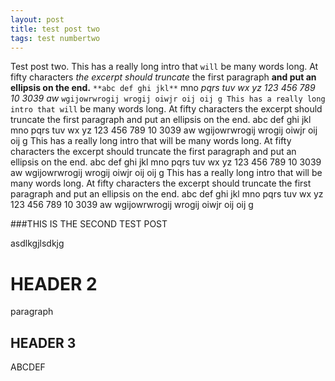 ```yaml
---
layout: post
title: test post two
tags: test numbertwo
---
```


Test post two. This has a really long intro that `will` be many words long. At fifty characters *the excerpt should truncate* the first paragraph **and put an ellipsis on the end.** `**abc def ghi jkl**` mno *pqrs tuv wx yz 123 456 789 10 3039 aw*  `wgijowrwrogij wrogij oiwjr oij oij g This has a really long intro that will` be many words long. At fifty characters the excerpt should truncate the first paragraph and put an ellipsis on the end. abc def ghi jkl mno pqrs tuv wx yz 123 456 789 10 3039 aw  wgijowrwrogij wrogij oiwjr oij oij g This has a really long intro that will be many words long. At fifty characters the excerpt should truncate the first paragraph and put an ellipsis on the end. abc def ghi jkl mno pqrs tuv wx yz 123 456 789 10 3039 aw  wgijowrwrogij wrogij oiwjr oij oij g This has a really long intro that will be many words long. At fifty characters the excerpt should truncate the first paragraph and put an ellipsis on the end. abc def ghi jkl mno pqrs tuv wx yz 123 456 789 10 3039 aw  wgijowrwrogij wrogij oiwjr oij oij g




###THIS IS THE SECOND TEST POST

asdlkgjlsdkjg

HEADER 2
========

paragraph

HEADER 3
--------

ABCDEF

